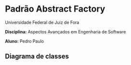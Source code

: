 # Padrão Abstract Factory

Universidade Federal de Juiz de Fora

**Disciplina:** Aspectos Avançados em Engenharia de Software

**Aluno:** Pedro Paulo

## Diagrama de classes

